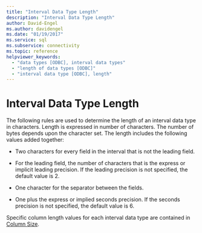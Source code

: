 ```yaml
---
title: "Interval Data Type Length"
description: "Interval Data Type Length"
author: David-Engel
ms.author: davidengel
ms.date: "01/19/2017"
ms.service: sql
ms.subservice: connectivity
ms.topic: reference
helpviewer_keywords:
  - "data types [ODBC], interval data types"
  - "length of data types [ODBC]"
  - "interval data type [ODBC], length"
---
```

# Interval Data Type Length
The following rules are used to determine the length of an interval data type in characters. Length is expressed in number of characters. The number of bytes depends upon the character set. The length includes the following values added together:  
  
-   Two characters for every field in the interval that is not the leading field.  
  
-   For the leading field, the number of characters that is the express or implicit leading precision. If the leading precision is not specified, the default value is 2.  
  
-   One character for the separator between the fields.  
  
-   One plus the express or implied seconds precision. If the seconds precision is not specified, the default value is 6.  
  
 Specific column length values for each interval data type are contained in [Column Size](../../../odbc/reference/appendixes/column-size.md).
